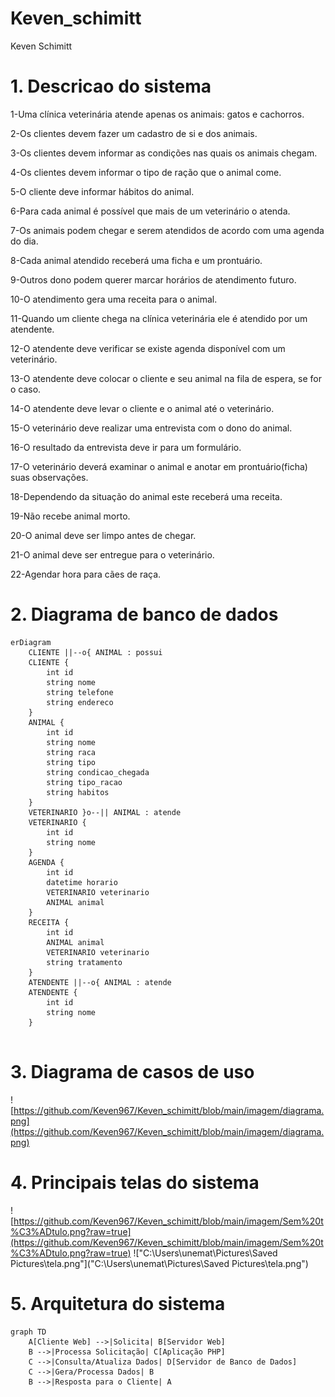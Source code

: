 # Keven_schimitt

Keven Schimitt

# 1. Descricao do sistema

1-Uma clínica veterinária atende apenas os animais: gatos e cachorros. 

2-Os clientes devem fazer um cadastro de si e dos animais. 

3-Os clientes devem informar as condições nas quais os animais chegam. 

4-Os clientes devem informar o tipo de ração que o animal come. 

5-O cliente deve informar hábitos do animal. 

6-Para cada animal é possível que mais de um veterinário o atenda. 

7-Os animais podem chegar e serem atendidos de acordo com uma agenda do dia.

8-Cada animal atendido receberá uma ficha e um prontuário.

9-Outros dono podem querer marcar horários de atendimento futuro. 

10-O atendimento gera uma receita para o animal. 

11-Quando um cliente chega na clínica veterinária ele é atendido por um atendente. 

12-O atendente deve verificar se existe agenda disponível com um veterinário. 

13-O atendente deve colocar o cliente e seu animal na fila de espera, se for o caso. 

14-O atendente deve levar o cliente e o animal até o veterinário. 

15-O veterinário deve realizar uma entrevista com o dono do animal. 

16-O resultado da entrevista deve ir para um formulário.

17-O veterinário deverá examinar o animal e anotar em prontuário(ficha) suas observações. 

18-Dependendo da situação do animal este receberá uma receita.

19-Não recebe animal morto.

20-O animal deve ser limpo antes de chegar.

21-O animal deve ser entregue para o veterinário.

22-Agendar hora para cães de raça.




# 2. Diagrama de banco de dados

```mermaid
erDiagram
    CLIENTE ||--o{ ANIMAL : possui
    CLIENTE {
        int id
        string nome
        string telefone
        string endereco
    }
    ANIMAL {
        int id
        string nome
        string raca
        string tipo
        string condicao_chegada
        string tipo_racao
        string habitos
    }
    VETERINARIO }o--|| ANIMAL : atende
    VETERINARIO {
        int id
        string nome
    }
    AGENDA {
        int id
        datetime horario
        VETERINARIO veterinario
        ANIMAL animal
    }
    RECEITA {
        int id
        ANIMAL animal
        VETERINARIO veterinario
        string tratamento
    }
    ATENDENTE ||--o{ ANIMAL : atende
    ATENDENTE {
        int id
        string nome
    }


```

# 3. Diagrama de casos de uso

![https://github.com/Keven967/Keven_schimitt/blob/main/imagem/diagrama.png](https://github.com/Keven967/Keven_schimitt/blob/main/imagem/diagrama.png)


# 4. Principais telas do sistema
![https://github.com/Keven967/Keven_schimitt/blob/main/imagem/Sem%20t%C3%ADtulo.png?raw=true](https://github.com/Keven967/Keven_schimitt/blob/main/imagem/Sem%20t%C3%ADtulo.png?raw=true) !["C:\Users\unemat\Pictures\Saved Pictures\tela.png"]("C:\Users\unemat\Pictures\Saved Pictures\tela.png")
# 5. Arquitetura do sistema
```mermaid
graph TD
    A[Cliente Web] -->|Solicita| B[Servidor Web]
    B -->|Processa Solicitação| C[Aplicação PHP]
    C -->|Consulta/Atualiza Dados| D[Servidor de Banco de Dados]
    C -->|Gera/Processa Dados| B
    B -->|Resposta para o Cliente| A
```

